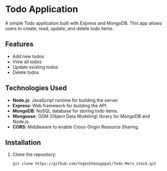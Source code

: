 # Todo Application

A simple Todo application built with Express and MongoDB. This app allows users to create, read, update, and delete todo items.

## Features

- Add new todos
- View all todos
- Update existing todos
- Delete todos

## Technologies Used

- **Node.js**: JavaScript runtime for building the server.
- **Express**: Web framework for building the API.
- **MongoDB**: NoSQL database for storing todo items.
- **Mongoose**: ODM (Object Data Modeling) library for MongoDB and Node.js.
- **CORS**: Middleware to enable Cross-Origin Resource Sharing.

## Installation

1. Clone the repository:
   ```bash
   git clone https://github.com/YogeshVenugopal/Todo-Mern_stack.git
